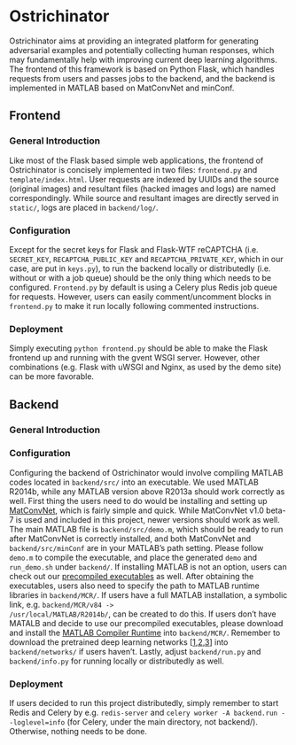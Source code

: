 # Ostrichinator
Ostrichinator aims at providing an integrated platform for generating adversarial examples and potentially collecting  human responses, which may fundamentally help with improving current deep learning algorithms. The frontend of this framework is based on Python Flask, which handles requests from users and passes jobs to the backend, and the backend is implemented in MATLAB based on MatConvNet and minConf.

## Frontend
### General Introduction
Like most of the Flask based simple web applications, the frontend of Ostrichinator is concisely implemented in two files: <code>frontend.py</code> and <code>template/index.html</code>.
User requests are indexed by UUIDs and the source (original images) and resultant files (hacked images and logs) are named correspondingly.
While source and resultant images are directly served in <code>static/</code>, logs are placed in <code>backend/log/</code>.
### Configuration
Except for the secret keys for Flask and Flask-WTF reCAPTCHA (i.e. <code>SECRET_KEY</code>, <code>RECAPTCHA_PUBLIC_KEY</code> and <code>RECAPTCHA_PRIVATE_KEY</code>, which in our case, are put in <code>keys.py</code>), to run the backend locally or distributedly (i.e. without or with a job queue) should be the only thing which needs to be configured.
<code>Frontend.py</code> by default is using a Celery plus Redis job queue for requests.
However, users can easily comment/uncomment blocks in <code>frontend.py</code> to make it run locally following commented instructions.
### Deployment
Simply executing <code>python frontend.py</code> should be able to make the Flask frontend up and running with the gvent WSGI server.
However, other combinations (e.g. Flask with uWSGI and Nginx, as used by the demo site) can be more favorable.

## Backend
### General Introduction

### Configuration
Configuring the backend of Ostrichinator would involve compiling MATLAB codes located in <code>backend/src/</code> into an executable.
We used MATLAB R2014b, while any MATLAB version above R2013a should work correctly as well.
First thing the users need to do would be installing and setting up [MatConvNet](http://www.vlfeat.org/matconvnet/), which is fairly simple and quick.
While MatConvNet v1.0 beta-7 is used and included in this project, newer versions should work as well.
The main MATLAB file is <code>backend/src/demo.m</code>, which should be ready to run after MatConvNet is correctly installed, and both MatConvNet and <code>backend/src/minConf</code> are in your MATLAB’s path setting.
Please follow <code>demo.m</code> to compile the executable, and place the generated <code>demo</code> and <code>run_demo.sh</code> under <code>backend/</code>.
If installing MATLAB is not an option, users can check out our [precompiled executables]() as well.
After obtaining the executables, users also need to specify the path to MATLAB runtime libraries in <code>backend/MCR/</code>.
If users have a full MATLAB installation, a symbolic link, e.g. <code>backend/MCR/v84 -> /usr/local/MATLAB/R2014b/</code>, can be created to do this.
If users don’t have MATALB and decide to use our precompiled executables, please download and install the [MATLAB Compiler Runtime](http://www.mathworks.com/products/compiler/mcr/) into <code>backend/MCR/</code>.
Remember to download the pretrained deep learning networks [[1](http://www.vlfeat.org/matconvnet/models/imagenet-caffe-ref.mat),[2](http://www.vlfeat.org/matconvnet/models/imagenet-vgg-s.mat),[3](http://www.vlfeat.org/matconvnet/models/imagenet-vgg-verydeep-19.mat)] into <code>backend/networks/</code> if users haven’t.
Lastly, adjust <code>backend/run.py</code> and <code>backend/info.py</code> for running locally or distributedly as well.
### Deployment
If users decided to run this project distributedly, simply remember to start Redis and Celery by e.g. <code>redis-server</code> and <code>celery worker -A backend.run --loglevel=info</code> (for Celery, under the main directory, not backend/).
Otherwise, nothing needs to be done.
